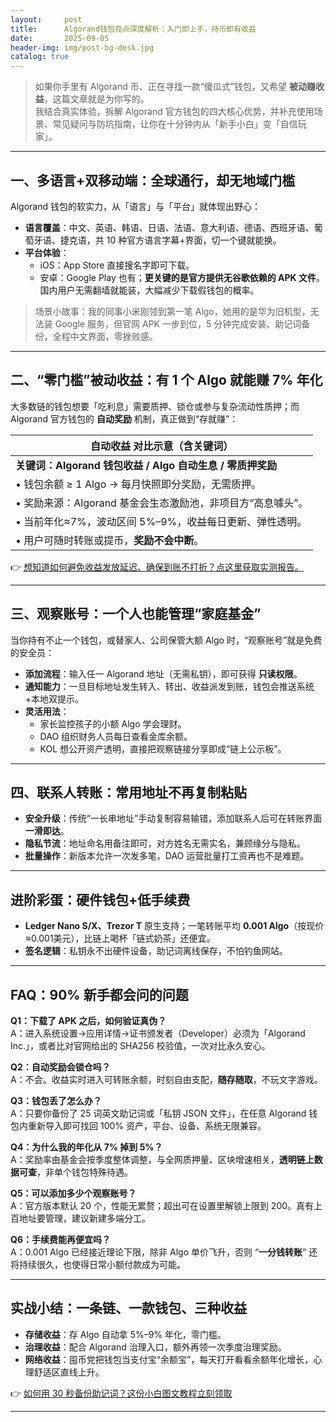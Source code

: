 ```yaml
---
layout:     post
title:      Algorand钱包亮点深度解析：入门即上手，持币即有收益
date:       2025-09-05
header-img: img/post-bg-desk.jpg
catalog: true
---
```


> 如果你手里有 Algorand 币、正在寻找一款“傻瓜式”钱包，又希望 **被动赚收益**，这篇文章就是为你写的。  
> 我结合真实体验，拆解 Algorand 官方钱包的四大核心优势，并补充使用场景、常见疑问与防坑指南，让你在十分钟内从「新手小白」变「自信玩家」。

---

## 一、多语言+双移动端：全球通行，却无地域门槛

Algorand 钱包的软实力，从「语言」与「平台」就体现出野心：

- **语言覆盖**：中文、英语、韩语、日语、法语、意大利语、德语、西班牙语、葡萄牙语、捷克语，共 10 种官方语言字幕+界面，切一个键就能换。
- **平台体验**：
  - iOS：App Store 直接搜名字即可下载。
  - 安卓：Google Play 也有；**更关键的是官方提供无谷歌依赖的 APK 文件**。国内用户无需翻墙就能装，大幅减少下载假钱包的概率。

> 场景小故事：我的同事小米刚领到第一笔 Algo，她用的是华为旧机型，无法装 Google 服务，但官网 APK 一步到位，5 分钟完成安装、助记词备份，全程中文界面，零挫败感。

---

## 二、“零门槛”被动收益：有 1 个 Algo 就能赚 7% 年化

大多数链的钱包想要「吃利息」需要质押、锁仓或参与复杂流动性质押；而 Algorand 官方钱包的 **自动奖励** 机制，真正做到“存就赚”：

| 自动收益 对比示意（含关键词） |
| ---- |
| **关键词：Algorand 钱包收益 / Algo 自动生息 / 零质押奖励** |
| • 钱包余额 ≥ 1 Algo → 每月快照即分奖励，无需质押。 |
| • 奖励来源：Algorand 基金会生态激励池，非项目方“高息噱头”。 |
| • 当前年化≈7%，波动区间 5%–9%，收益每日更新、弹性透明。 |
| • 用户可随时转账或提币，**奖励不会中断**。 |

👉 [想知道如何避免收益发放延迟、确保到账不打折？点这里获取实测报告。](https://okxdog.com/)

---

## 三、观察账号：一个人也能管理“家庭基金”

当你持有不止一个钱包，或替家人、公司保管大额 Algo 时，“观察账号”就是免费的安全员：

- **添加流程**：输入任一 Algorand 地址（无需私钥），即可获得 **只读权限**。
- **通知能力**：一旦目标地址发生转入、转出、收益派发到账，钱包会推送系统+本地双提示。
- **灵活用法**：
  - 家长监控孩子的小额 Algo 学会理财。
  - DAO 组织财务人员每日查看金库余额。
  - KOL 想公开资产透明，直接把观察链接分享即成“链上公示板”。

---

## 四、联系人转账：常用地址不再复制粘贴

- **安全升级**：传统“一长串地址”手动复制容易输错，添加联系人后可在转账界面 **一滑即达**。
- **隐私节流**：地址命名用备注即可，对方姓名无需实名，兼顾缘分与隐私。
- **批量操作**：新版本允许一次发多笔，DAO 运营批量打工资再也不是难题。

---

## 进阶彩蛋：硬件钱包+低手续费

- **Ledger Nano S/X、Trezor T** 原生支持；一笔转账平均 **0.001 Algo**（按现价≈0.001美元），比链上喝杯「链式奶茶」还便宜。
- **签名逻辑**：私钥永不出硬件设备，助记词离线保存，不怕钓鱼网站。

---

## FAQ：90% 新手都会问的问题

**Q1：下载了 APK 之后，如何验证真伪？**  
A：进入系统设置→应用详情→证书颁发者（Developer）必须为「Algorand Inc.」，或者比对官网给出的 SHA256 校验值，一次对比永久安心。

**Q2：自动奖励会锁仓吗？**  
A：不会。收益实时进入可转账余额，时刻自由支配，**随存随取**，不玩文字游戏。

**Q3：钱包丢了怎么办？**  
A：只要你备份了 25 词英文助记词或「私钥 JSON 文件」，在任意 Algorand 钱包内重新导入即可找回 100% 资产，平台、设备、系统无限兼容。

**Q4：为什么我的年化从 7% 掉到 5%？**  
A：奖励率由基金会按季度整体调整，与全网质押量、区块增速相关，**透明链上数据可查**，非单个钱包特殊待遇。

**Q5：可以添加多少个观察账号？**  
A：官方版本默认 20 个，性能无累赘；超出可在设置里解锁上限到 200。真有上百地址要管理，建议新建多端分工。

**Q6：手续费能再便宜吗？**  
A：0.001 Algo 已经接近理论下限，除非 Algo 单价飞升，否则 “**一分钱转账**” 还将持续很久，也使得日常小额付款成为可能。

---

## 实战小结：一条链、一款钱包、三种收益

- **存储收益**：存 Algo 自动拿 5%–9% 年化，零门槛。
- **治理收益**：配合 Algorand 治理入口，额外再领一次季度治理奖励。
- **网络收益**：囤币党把钱包当支付宝“余额宝”，每天打开看看余额年化增长，心理舒适区直线上升。

👉 [如何用 30 秒备份助记词？这份小白图文教程立刻领取](https://okxdog.com/)

---